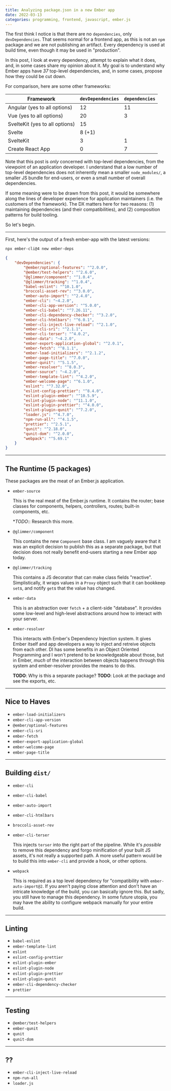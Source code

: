 ```yaml
---
title: Analyzing package.json in a new Ember app
date: 2022-03-13
categories: programming, frontend, javascript, ember.js
---
```


The first think I notice is that there are no `dependencies`, only `devDependencies`. That seems
normal for a frontend app, as this is not an `npm` package and we are not publishing an artifact.
Every dependency is used at build time, even though it may be used in "production".

In this post, I look at every dependency, attempt to explain what it does, and, in some cases
share my opinion about it. My goal is to understand why Ember apps have _37_ top-level dependencies,
and, in some cases, propose how they could be cut down.

For comparison, here are some other frameworks:

| Framework                      | `devDependencies` | `dependencies` |
| ------------------------------ | ----------------- | -------------- |
| Angular (yes to all options)   | 12                | 11             |
| Vue (yes to all options)       | 20                | 3              |
| SvelteKit (yes to all options) | 15                |                |
| Svelte                         | 8 (+1)            |                |
| SvelteKit                      | 3                 | 1              |
| Create React App               | 0                 | 7              |

Note that this post is _only_ concerned with top-level dependencies, from the
viewpoint of an application developer. I understand that a low number of top-level
dependencies does not inherently mean a smaller `node_modules/`, a smaller
JS bundle for end-users, or even a small number of overall dependencies.

If some meaning were to be drawn from this post, it would be somewhere along
the lines of developer experience for application maintainers (i.e. the customers
of the framework). The DX matters here for two reasons: (1) maintaining dependencies
(and their compatibilities), and (2) composition patterns for build tooling.

So let's begin.

---

First, here's the output of a fresh ember-app with the latest versions:

```bash
npx ember-cli@4 new ember-deps
```

```json
{
    "devDependencies": {
        "@ember/optional-features": "^2.0.0",
        "@ember/test-helpers": "^2.6.0",
        "@glimmer/component": "^1.0.4",
        "@glimmer/tracking": "^1.0.4",
        "babel-eslint": "^10.1.0",
        "broccoli-asset-rev": "^3.0.0",
        "ember-auto-import": "^2.4.0",
        "ember-cli": "~4.2.0",
        "ember-cli-app-version": "^5.0.0",
        "ember-cli-babel": "^7.26.11",
        "ember-cli-dependency-checker": "^3.2.0",
        "ember-cli-htmlbars": "^6.0.1",
        "ember-cli-inject-live-reload": "^2.1.0",
        "ember-cli-sri": "^2.1.1",
        "ember-cli-terser": "^4.0.2",
        "ember-data": "~4.2.0",
        "ember-export-application-global": "^2.0.1",
        "ember-fetch": "^8.1.1",
        "ember-load-initializers": "^2.1.2",
        "ember-page-title": "^7.0.0",
        "ember-qunit": "^5.1.5",
        "ember-resolver": "^8.0.3",
        "ember-source": "~4.2.0",
        "ember-template-lint": "^4.2.0",
        "ember-welcome-page": "^6.1.0",
        "eslint": "^7.32.0",
        "eslint-config-prettier": "^8.4.0",
        "eslint-plugin-ember": "^10.5.9",
        "eslint-plugin-node": "^11.1.0",
        "eslint-plugin-prettier": "^4.0.0",
        "eslint-plugin-qunit": "^7.2.0",
        "loader.js": "^4.7.0",
        "npm-run-all": "^4.1.5",
        "prettier": "^2.5.1",
        "qunit": "^2.18.0",
        "qunit-dom": "^2.0.0",
        "webpack": "^5.69.1"
    }
}
```

----

## The Runtime (5 packages)

These packages are the meat of an Ember.js application.

- `ember-source`

    This is the real meat of the Ember.js runtime. It contains the router; base classes for components, helpers,
    controllers, routes; built-in components, etc.

    **TODO*:: Research this more.

- `@glimmer/component`

    This contains the new `Component` base class. I am vaguely aware that it was an explicit
    decision to publish this as a separate package, but that decision does not really benefit
    end-users starting a new Ember app today.

- `@glimmer/tracking`

    This contains a JS decorator that can make class fields "reactive". Simplistically, it wraps
    values in a `Proxy` object such that it can bookkeep `set`s, and notify `get`s that the value
    has changed.

- `ember-data`

    This is an abstraction over `fetch` + a client-side "database". It provides some low-level
    and high-level abstractions around how to interact with your server.

- `ember-resolver`

    This interacts with Ember's Dependency Injection system. It gives Ember itself and app
    developers a way to inject and retreive objects from each other. DI has some benefits in
    an Object Oriented Programming and I won't pretend to be knowledgeable about those, but
    in Ember, _much_ of the interaction between objects happens through this system
    and ember-resolver provides the means to do this.

    **TODO**: Why is this a separate package?
    **TODO**: Look at the package and see the exports, etc.

---

## Nice to Haves

- `ember-load-initializers`
- `ember-cli-app-version`
- `@ember/optional-features`
- `ember-cli-sri`
- `ember-fetch`
- `ember-export-application-global`
- `ember-welcome-page`
- `ember-page-title`

---

## Building `dist/`

- `ember-cli`
- `ember-cli-babel`
- `ember-auto-import`
- `ember-cli-htmlbars`
- `broccoli-asset-rev`
- `ember-cli-terser`

    This injects `terser` into the right part of the pipeline. While it's _possible_
    to remove this dependency and forgo minification of your built JS assets, it's not really a
    supported path. A more useful pattern would be to build this into `ember-cli` and provide
    a hook, or other options.

- `webpack`

    This is required as a top level dependency for "compatibility with `ember-auto-import@2`.
    If you aren't paying close attention and don't have an intricate knowledge of the build,
    you can basically ignore this. But sadly, you still have to manage this dependency. In
    some future utopia, you may have the ability to configure webpack manually for your entire
    build.

---

## Linting

- `babel-eslint`
- `ember-template-lint`
- `eslint`
- `eslint-config-prettier`
- `eslint-plugin-ember`
- `eslint-plugin-node`
- `eslint-plugin-prettier`
- `eslint-plugin-qunit`
- `ember-cli-dependency-checker`
- `prettier`

---

## Testing

- `@ember/test-helpers`
- `ember-qunit`
- `qunit`
- `qunit-dom`

---
## ??

- `ember-cli-inject-live-reload`
- `npm-run-all`
- `loader.js`
